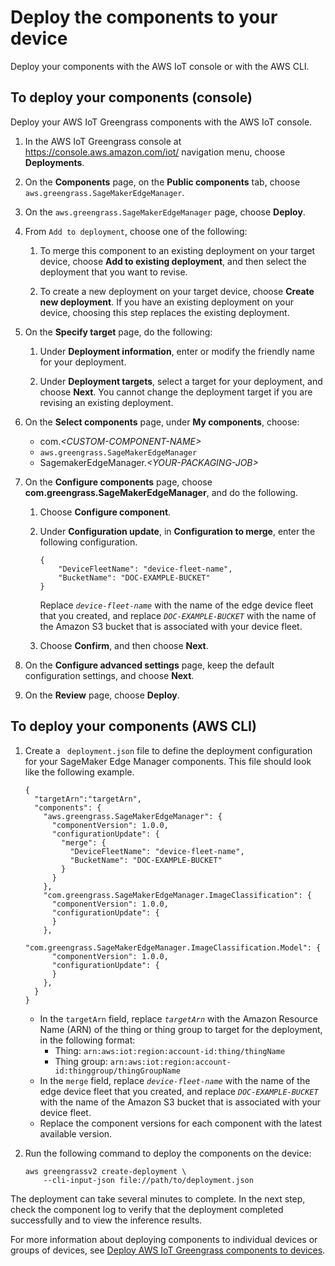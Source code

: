 # Deploy the components to your device<a name="edge-greengrass-deploy-components"></a>

Deploy your components with the AWS IoT console or with the AWS CLI\.

## To deploy your components \(console\)<a name="collapsible-section-gg-deploy-console"></a>

Deploy your AWS IoT Greengrass components with the AWS IoT console\.

1. In the AWS IoT Greengrass console at [https://console\.aws\.amazon\.com/iot/](https://console.aws.amazon.com/greengrass/) navigation menu, choose **Deployments**\.

1. On the **Components** page, on the **Public components** tab, choose `aws.greengrass.SageMakerEdgeManager`\.

1. On the `aws.greengrass.SageMakerEdgeManager` page, choose **Deploy**\.

1. From `Add to deployment`, choose one of the following:

   1. To merge this component to an existing deployment on your target device, choose **Add to existing deployment**, and then select the deployment that you want to revise\.

   1. To create a new deployment on your target device, choose **Create new deployment**\. If you have an existing deployment on your device, choosing this step replaces the existing deployment\.

1. On the **Specify target** page, do the following:

   1. Under **Deployment information**, enter or modify the friendly name for your deployment\.

   1. Under **Deployment targets**, select a target for your deployment, and choose **Next**\. You cannot change the deployment target if you are revising an existing deployment\.

1. On the **Select components** page, under **My components**, choose:
   + com\.*<CUSTOM\-COMPONENT\-NAME>*
   + `aws.greengrass.SageMakerEdgeManager`
   + SagemakerEdgeManager\.*<YOUR\-PACKAGING\-JOB>*

1. On the **Configure components** page, choose **com\.greengrass\.SageMakerEdgeManager**, and do the following\.

   1. Choose **Configure component**\.

   1. Under **Configuration update**, in **Configuration to merge**, enter the following configuration\.

      ```
      {
          "DeviceFleetName": "device-fleet-name",
          "BucketName": "DOC-EXAMPLE-BUCKET"
      }
      ```

      Replace *`device-fleet-name`* with the name of the edge device fleet that you created, and replace *`DOC-EXAMPLE-BUCKET`* with the name of the Amazon S3 bucket that is associated with your device fleet\.

   1. Choose **Confirm**, and then choose **Next**\.

1. On the **Configure advanced settings** page, keep the default configuration settings, and choose **Next**\.

1. On the **Review** page, choose **Deploy**\.

## To deploy your components \(AWS CLI\)<a name="collapsible-section-gg-deploy-cli"></a>

1. Create a ` deployment.json` file to define the deployment configuration for your SageMaker Edge Manager components\. This file should look like the following example\.

   ```
   {
     "targetArn":"targetArn",
     "components": {
       "aws.greengrass.SageMakerEdgeManager": {
         "componentVersion": 1.0.0,
         "configurationUpdate": {
           "merge": {
             "DeviceFleetName": "device-fleet-name",
             "BucketName": "DOC-EXAMPLE-BUCKET"
           }
         }
       },
       "com.greengrass.SageMakerEdgeManager.ImageClassification": {
         "componentVersion": 1.0.0,
         "configurationUpdate": {
         }
       }, 
       "com.greengrass.SageMakerEdgeManager.ImageClassification.Model": {
         "componentVersion": 1.0.0,
         "configurationUpdate": {
         }
       }, 
     }
   }
   ```
   + In the `targetArn` field, replace *`targetArn`* with the Amazon Resource Name \(ARN\) of the thing or thing group to target for the deployment, in the following format:
     + Thing: `arn:aws:iot:region:account-id:thing/thingName`
     + Thing group: `arn:aws:iot:region:account-id:thinggroup/thingGroupName`
   + In the `merge` field, replace *`device-fleet-name`* with the name of the edge device fleet that you created, and replace *`DOC-EXAMPLE-BUCKET`* with the name of the Amazon S3 bucket that is associated with your device fleet\.
   + Replace the component versions for each component with the latest available version\.

1. Run the following command to deploy the components on the device:

   ```
   aws greengrassv2 create-deployment \
       --cli-input-json file://path/to/deployment.json
   ```

The deployment can take several minutes to complete\. In the next step, check the component log to verify that the deployment completed successfully and to view the inference results\.

For more information about deploying components to individual devices or groups of devices, see [Deploy AWS IoT Greengrass components to devices](https://docs.aws.amazon.com/greengrass/v2/developerguide/manage-deployments.html)\.